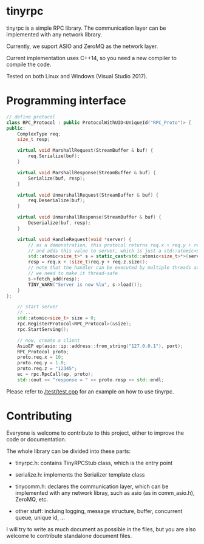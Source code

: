 tinyrpc
=======

tinyrpc is a simple RPC library. The communication layer can be implemented with any network library. 

Currently, we suport ASIO and ZeroMQ as the network layer.

Current implementation uses C++14, so you need a new compiler to compile the code.

Tested on both Linux and Windows (Visual Studio 2017).

Programming interface
=======

```c++
// define protocol
class RPC_Protocol : public ProtocolWithUID<UniqueId("RPC_Proto")> {
public:
    ComplexType req;
    size_t resp;

    virtual void MarshallRequest(StreamBuffer & buf) {
        req.Serialize(buf);
    }

    virtual void MarshallResponse(StreamBuffer & buf) {
        Serialize(buf, resp);
    }

    virtual void UnmarshallRequest(StreamBuffer & buf) {
        req.Deserialize(buf);
    }

    virtual void UnmarshallResponse(StreamBuffer & buf) {
        Deserialize(buf, resp);
    }

    virtual void HandleRequest(void *server) {
        // as a demonstration, this protocol returns req.x + req.y + req.z.size(),
        // and adds this value to server, which is just a std::atomic<size_t>
        std::atomic<size_t>* s = static_cast<std::atomic<size_t>*>(server);
        resp = req.x + (size_t)req.y + req.z.size();
        // note that the handler can be executed by multiple threads at the same time,
        // we need to make it thread-safe
        s->fetch_add(resp);
        TINY_WARN("Server is now %lu", s->load());
    }
};

    // start server
    // ...
    std::atomic<size_t> size = 0;
    rpc.RegisterProtocol<RPC_Protocol>(&size);
    rpc.StartServing();

    // now, create a client
    AsioEP ep(asio::ip::address::from_string("127.0.0.1"), port);
    RPC_Protocol proto;
    proto.req.x = 10;
    proto.req.y = 1.0;
    proto.req.z = "12345";
    ec = rpc.RpcCall(ep, proto);
    std::cout << "response = " << proto.resp << std::endl;
```

Please refer to [/test/test.cpp](/test/test.cpp) for an example on how to use tinyrpc.

Contributing
=======
Everyone is welcome to contribute to this project, either to improve the code or documentation.

The whole library can be divided into these parts:

* tinyrpc.h: contains TinyRPCStub class, which is the entry point

* serialize.h: implements the Serializer template class

* tinycomm.h: declares the communication layer, which can be implemented with any network libray, such as asio (as in comm_asio.h), ZeroMQ, etc.

* other stuff: incluing logging, message structure, buffer, concurrent queue, unique id, ...

I will try to write as much document as possible in the files, but you are also welcome to contribute standalone document files.
